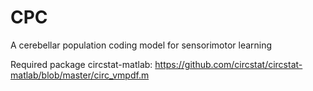 # CPC
A cerebellar population coding model for sensorimotor learning

Required package
circstat-matlab: https://github.com/circstat/circstat-matlab/blob/master/circ_vmpdf.m
